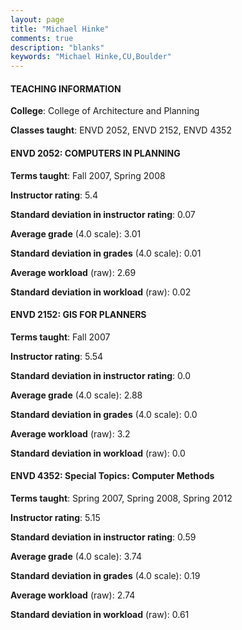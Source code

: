 ```yaml
---
layout: page
title: "Michael Hinke" 
comments: true
description: "blanks"
keywords: "Michael Hinke,CU,Boulder"
---
```

<head>
<script src="https://ajax.googleapis.com/ajax/libs/jquery/2.1.3/jquery.min.js"></script>
<script src="https://dl.dropboxusercontent.com/s/pc42nxpaw1ea4o9/highcharts.js?dl=0"></script>
<!-- <script src="../assets/js/highcharts.js"></script> -->
<style type="text/css">@font-face {
	font-family: "Bebas Neue";
	src: url(https://www.filehosting.org/file/details/544349/BebasNeue Regular.otf) format("opentype");
	}
	h1.Bebas { 
		font-family: "Bebas Neue", Verdana, Tahoma;
	}
</style>
</head>
	   
#### TEACHING INFORMATION

**College**: College of Architecture and Planning

**Classes taught**: ENVD 2052, ENVD 2152, ENVD 4352

#### ENVD 2052: COMPUTERS IN PLANNING

**Terms taught**: Fall 2007, Spring 2008

**Instructor rating**: 5.4

**Standard deviation in instructor rating**: 0.07

**Average grade** (4.0 scale): 3.01

**Standard deviation in grades** (4.0 scale): 0.01

**Average workload** (raw): 2.69

**Standard deviation in workload** (raw): 0.02

#### ENVD 2152: GIS FOR PLANNERS

**Terms taught**: Fall 2007

**Instructor rating**: 5.54

**Standard deviation in instructor rating**: 0.0

**Average grade** (4.0 scale): 2.88

**Standard deviation in grades** (4.0 scale): 0.0

**Average workload** (raw): 3.2

**Standard deviation in workload** (raw): 0.0

#### ENVD 4352: Special Topics: Computer Methods

**Terms taught**: Spring 2007, Spring 2008, Spring 2012

**Instructor rating**: 5.15

**Standard deviation in instructor rating**: 0.59

**Average grade** (4.0 scale): 3.74

**Standard deviation in grades** (4.0 scale): 0.19

**Average workload** (raw): 2.74

**Standard deviation in workload** (raw): 0.61

